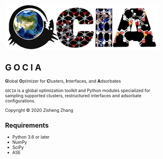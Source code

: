 ![Picture1](./gocia_logo.png)

# G O C I A

**G**lobal **O**ptimizer for **C**lusters, **I**nterfaces, and **A**dsorbates

```GOCIA``` is a global optimization toolkit and Python modules specialized for sampling supported clusters, restructured interfaces and adsorbate configurations.

Copyright © 2020 Zisheng Zhang

## Requirements

- Python 3.6 or later
- NumPy
- SciPy
- ASE

